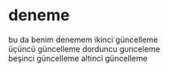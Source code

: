 # deneme

bu da benim denemem
ikinci güncelleme</br>
üçüncü güncelleme
dorduncu gunceleme</br>
beşinci güncelleme
altinci güncelleme